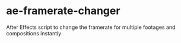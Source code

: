 # ae-framerate-changer
After Effects script to change the framerate for multiple footages and compositions instantly
